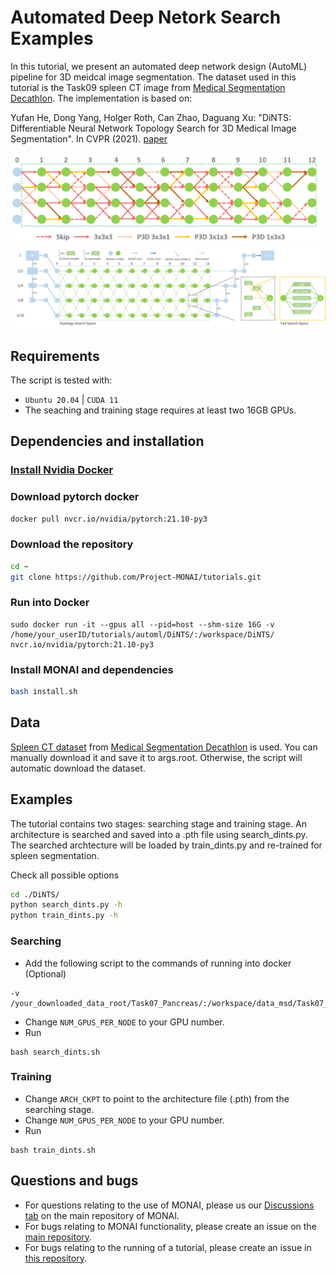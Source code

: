 # Automated Deep Netork Search Examples

In this tutorial, we present an automated deep network design (AutoML) pipeline for 3D meidcal image segmentation. The dataset used in this tutorial is the Task09 spleen CT image from [Medical Segmentation Decathlon](http://medicaldecathlon.com/). The implementation is based on:

Yufan He, Dong Yang, Holger Roth, Can Zhao, Daguang Xu: "DiNTS: Differentiable Neural Network Topology Search for 3D Medical Image Segmentation". In CVPR (2021). [paper](https://openaccess.thecvf.com/content/CVPR2021/papers/He_DiNTS_Differentiable_Neural_Network_Topology_Search_for_3D_Medical_Image_CVPR_2021_paper.pdf)

![0.8](./img/0.8.png)
![space](./img/space.png)

## Requirements
The script is tested with:
- `Ubuntu 20.04` |  `CUDA 11` 
- The seaching and training stage requires at least two 16GB GPUs.

## Dependencies and installation
### [Install Nvidia Docker]()
### Download pytorch docker
```bash
docker pull nvcr.io/nvidia/pytorch:21.10-py3
```
### Download the repository
```bash
cd ~
git clone https://github.com/Project-MONAI/tutorials.git
```
### Run into Docker
```
sudo docker run -it --gpus all --pid=host --shm-size 16G -v /home/your_userID/tutorials/automl/DiNTS/:/workspace/DiNTS/  nvcr.io/nvidia/pytorch:21.10-py3
```
### Install MONAI and dependencies
```bash
bash install.sh
```


## Data
[Spleen CT dataset](https://drive.google.com/drive/folders/1HqEgzS8BV2c7xYNrZdEAnrHk7osJJ--2) from [Medical Segmentation Decathlon](http://medicaldecathlon.com/) is used. You can manually download it and save it to args.root. Otherwise, the script will automatic 
download the dataset.

## Examples
The tutorial contains two stages: searching stage and training stage. An architecture is searched and saved into a .pth file using search_dints.py. The searched archtecture will be loaded by train_dints.py and re-trained for spleen segmentation.

Check all possible options
```bash
cd ./DiNTS/
python search_dints.py -h
python train_dints.py -h
```

### Searching
- Add the following script to the commands of running into docker (Optional)
```
-v /your_downloaded_data_root/Task07_Pancreas/:/workspace/data_msd/Task07_Pancreas/
```
- Change ``NUM_GPUS_PER_NODE`` to your GPU number.
- Run 
```
bash search_dints.sh
```

### Training
- Change ``ARCH_CKPT`` to point to the architecture file (.pth) from the searching stage.
- Change ``NUM_GPUS_PER_NODE`` to your GPU number.
- Run 
```
bash train_dints.sh
```

## Questions and bugs

- For questions relating to the use of MONAI, please us our [Discussions tab](https://github.com/Project-MONAI/MONAI/discussions) on the main repository of MONAI.
- For bugs relating to MONAI functionality, please create an issue on the [main repository](https://github.com/Project-MONAI/MONAI/issues).
- For bugs relating to the running of a tutorial, please create an issue in [this repository](https://github.com/Project-MONAI/Tutorials/issues).